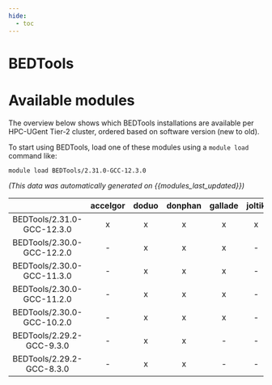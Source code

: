 ```yaml
---
hide:
  - toc
---
```


BEDTools
========

# Available modules


The overview below shows which BEDTools installations are available per HPC-UGent Tier-2 cluster, ordered based on software version (new to old).

To start using BEDTools, load one of these modules using a `module load` command like:

```shell
module load BEDTools/2.31.0-GCC-12.3.0
```

*(This data was automatically generated on {{modules_last_updated}})*  

| |accelgor|doduo|donphan|gallade|joltik|shinx|skitty|
| :---: | :---: | :---: | :---: | :---: | :---: | :---: | :---: |
|BEDTools/2.31.0-GCC-12.3.0|x|x|x|x|x|x|x|
|BEDTools/2.30.0-GCC-12.2.0|-|x|x|x|-|-|-|
|BEDTools/2.30.0-GCC-11.3.0|-|x|x|x|-|x|-|
|BEDTools/2.30.0-GCC-11.2.0|-|x|x|x|-|-|-|
|BEDTools/2.30.0-GCC-10.2.0|-|x|x|x|-|-|-|
|BEDTools/2.29.2-GCC-9.3.0|-|x|x|-|-|-|-|
|BEDTools/2.29.2-GCC-8.3.0|-|x|x|-|-|-|-|
